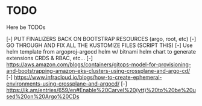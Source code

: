# TODO

Here be TODOs

[-] PUT FINALIZERS BACK ON BOOTSTRAP RESOURCES (argo, root, etc)
[-] GO THROUGH AND FIX ALL THE KUSTOMIZE FILES (SCRIPT THIS)
[-] Use helm template from argoproj-argocd helm w/ bitnami helm chart to generate extensions CRDS & RBAC, etc...
[-] https://aws.amazon.com/blogs/containers/gitops-model-for-provisioning-and-bootstrapping-amazon-eks-clusters-using-crossplane-and-argo-cd/
[-] https://www.infracloud.io/blogs/how-to-create-ephemeral-environments-using-crossplane-and-argocd/
[-] https://ik.am/entries/659/en#Enable%20Carvel%20(ytt)%20to%20be%20used%20on%20Argo%20CDs
